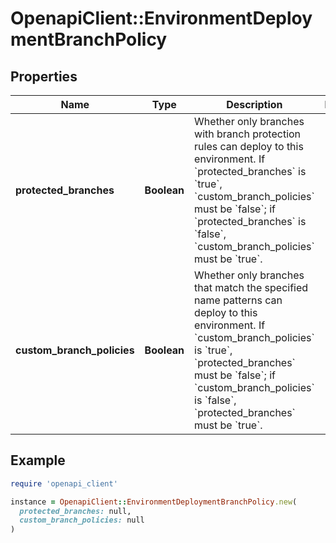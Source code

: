 # OpenapiClient::EnvironmentDeploymentBranchPolicy

## Properties

| Name | Type | Description | Notes |
| ---- | ---- | ----------- | ----- |
| **protected_branches** | **Boolean** | Whether only branches with branch protection rules can deploy to this environment. If &#x60;protected_branches&#x60; is &#x60;true&#x60;, &#x60;custom_branch_policies&#x60; must be &#x60;false&#x60;; if &#x60;protected_branches&#x60; is &#x60;false&#x60;, &#x60;custom_branch_policies&#x60; must be &#x60;true&#x60;. |  |
| **custom_branch_policies** | **Boolean** | Whether only branches that match the specified name patterns can deploy to this environment.  If &#x60;custom_branch_policies&#x60; is &#x60;true&#x60;, &#x60;protected_branches&#x60; must be &#x60;false&#x60;; if &#x60;custom_branch_policies&#x60; is &#x60;false&#x60;, &#x60;protected_branches&#x60; must be &#x60;true&#x60;. |  |

## Example

```ruby
require 'openapi_client'

instance = OpenapiClient::EnvironmentDeploymentBranchPolicy.new(
  protected_branches: null,
  custom_branch_policies: null
)
```

